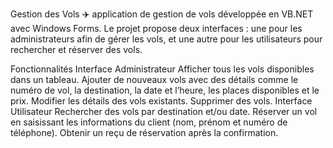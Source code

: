 Gestion des Vols ✈️
application de gestion de vols développée en VB.NET avec Windows Forms.
Le projet propose deux interfaces : une pour les administrateurs afin de gérer les vols, et une autre pour les utilisateurs pour rechercher et réserver des vols.

Fonctionnalités
Interface Administrateur
Afficher tous les vols disponibles dans un tableau.
Ajouter de nouveaux vols avec des détails comme le numéro de vol, la destination, la date et l’heure, les places disponibles et le prix.
Modifier les détails des vols existants.
Supprimer des vols.
Interface Utilisateur
Rechercher des vols par destination et/ou date.
Réserver un vol en saisissant les informations du client (nom, prénom et numéro de téléphone).
Obtenir un reçu de réservation après la confirmation.
